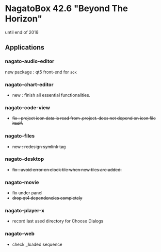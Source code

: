 # NagatoBox 42.6 "Beyond The Horizon"

until end of 2016

## Applications

### nagato-audio-editor

new package : qt5 front-end for `sox`

### nagato-chart-editor

+ new :  finish all essential functionalities.

### nagato-code-view

+ ~~fix : project icon data is read from .project. does not depend on icon file itself.~~

### nagato-files

+ ~~new : redesign symlink tag~~

### nagato-desktop

+ ~~fix : avoid error on clock tile when new tiles are added.~~

### nagato-movie

+ ~~fix under panel~~
+ ~~drop qt4 dependencies completely~~

### nagato-player-x

+ record last used directory for Choose Dialogs

### nagato-web

+ check _loaded sequence
